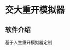 <!--
 * @Descripttion: 
 * @version: 
 * @Author: congsir
 * @Date: 2021-12-13 16:45:47
 * @LastEditors: Please set LastEditors
 * @LastEditTime: 2021-12-13 16:59:53
-->
# 交大重开模拟器
## 软件介绍
基于人生重开模拟器定制
